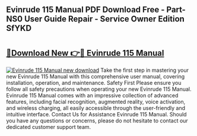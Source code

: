## Evinrude 115 Manual PDF Download Free - Part-NS0 User Guide Repair - Service Owner Edition SfYKD

# <h2><a href="http://bc4046.oget.top/?id=Evinrude+115+Manual">🔗Download New 👉🔴 Evinrude 115 Manual</a></h2>

[![Evinrude 115 Manual new download](https://i.imgur.com/5g1atiW.png)](http://bc4046.oget.top/?id=Evinrude+115+Manual)
Take the first step in mastering your new Evinrude 115 Manual with this comprehensive user manual, covering installation, operation, and maintenance. Safety First Please ensure you follow all safety precautions when operating your new Evinrude 115 Manual. Evinrude 115 Manual comes with an impressive collection of advanced features, including facial recognition, augmented reality, voice activation, and wireless charging, all easily accessible through the user-friendly and intuitive interface. Contact Us for Assistance Evinrude 115 Manual. Should you have any questions or concerns, please do not hesitate to contact our dedicated customer support team.
